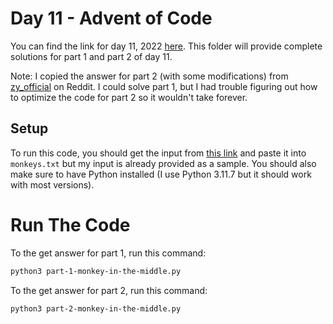 # Day 11 - Advent of Code

You can find the link for day 11, 2022 [here](https://adventofcode.com/2022/day/11). This folder will provide complete solutions for part 1 and part 2 of day 11.

Note: I copied the answer for part 2 (with some modifications) from [zy_official](https://github.com/starkindustries/advent-of-code/blob/main/2022/11/solve.py) on Reddit. I could solve part 1, but I had trouble figuring out how to optimize the code for part 2 so it wouldn't take forever.

## Setup

To run this code, you should get the input from [this link](https://adventofcode.com/2022/day/11/input) and paste it into `monkeys.txt` but my input is already provided as a sample. You should also make sure to have Python installed (I use Python 3.11.7 but it should work with most versions).

# Run The Code

To the get answer for part 1, run this command:

```bash
python3 part-1-monkey-in-the-middle.py
```

To the get answer for part 2, run this command:

```bash
python3 part-2-monkey-in-the-middle.py
```
